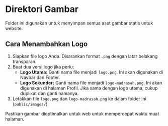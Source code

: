 # Direktori Gambar

Folder ini digunakan untuk menyimpan semua aset gambar statis untuk website.

## Cara Menambahkan Logo

1.  Siapkan file logo Anda. Disarankan format `.png` dengan latar belakang transparan.
2.  Buat dua versi logo jika perlu:
    *   **Logo Utama:** Ganti nama file menjadi `logo.png`. Ini akan digunakan di Navbar dan Footer.
    *   **Logo Sekunder:** Ganti nama file menjadi `logo-madrasah.png`. Ini akan digunakan di halaman Profil. Jika sama dengan logo utama, cukup duplikat dan ganti namanya.
3.  Letakkan file `logo.png` dan `logo-madrasah.png` ke dalam folder ini (`public/images/`).

Pastikan gambar dioptimalkan untuk web untuk mempercepat waktu muat halaman.
